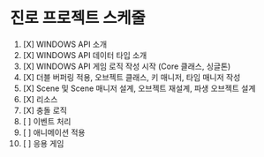 # 진로 프로젝트 스케줄

1. [X] WINDOWS API 소개
2. [X] WINDOWS API 데이터 타입 소개
3. [X] WINDOWS API 게임 로직 작성 시작 (Core 클래스, 싱글톤)
4. [X] 더블 버퍼링 적용, 오브젝트 클래스, 키 매니저, 타임 매니저 작성
5. [X] Scene 및 Scene 매니저 설계, 오브젝트 재설계, 파생 오브젝트 설계
6. [X] 리소스
7. [X] 충돌 로직
8. [ ] 이벤트 처리
9. [ ] 애니메이션 적용
10. [ ] 응용 게임
